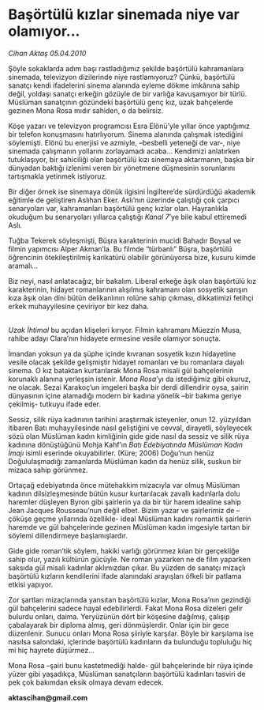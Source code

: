 # Başörtülü kızlar sinemada niye var olamıyor...

*Cihan Aktaş 05.04.2010*

<div class="yazi"><p>Şöyle sokaklarda adım başı rastladığımız şekilde başörtülü kahramanlara sinemada, televizyon dizilerinde niye rastlamıyoruz? Çünkü, başörtülü sanatçı kendi ifadelerini sinema alanında eyleme dökme imkânına sahip değil, yoldaşı sanatçı erkeğin gözüyle de bir varlığa kavuşamıyor bir türlü. Müslüman sanatçının gözündeki başörtülü genç kız, uzak bahçelerde gezinen Mona Rosa mıdır sahiden, o da belirsiz. </p>
<p>Köşe yazarı ve televizyon programcısı Esra Elönü’yle yıllar önce yaptığımız bir telefon konuşmasını hatırlıyorum. Sinema alanında çalışmak istediğini söylemişti. Elönü bu enerjisi ve azmiyle, –besbelli yeteneği de var-, niye sinemada çalışmanın yollarını zorlayamadı acaba... Kendimizi anlatırken tutuklaşıyor, bir sahiciliği olan başörtülü kızı sinemaya aktarmanın, başka bir dünyadan baktığı izlenimi veren bir yönetmene düşmesinin sorunlarını tartışmakla yetinmek istiyoruz.</p>
<p>Bir diğer örnek ise sinemaya dönük ilgisini İngiltere’de sürdürdüğü akademik eğitimle de geliştiren Aslıhan Eker. Aslı’nın üzerinde çalıştığı çok çarpıcı senaryoları var, kahramanları başörtülü genç kızlar olan. Hayranlıkla okuduğum bu senaryoları yıllarca çalıştığı <i>Kanal 7</i>’ye bile kabul ettiremedi Aslı. </p>
<p>Tuğba Tekerek söyleşmişti, Büşra karakterinin mucidi Bahadır Boysal ve filmin yapımcısı Alper Akman’la. Bu filmde “türbanlı” Büşra, başörtülü öğrencinin ötekileştirilmiş karikatürü olabilir görünüyorsa bize, kusuru kimde aramalı... </p>
<p>Biz neyi, nasıl anlatacağız, bir bakalım. Liberal erkeğe âşık olan başörtülü kız karakterinin, hidayet romanlarının alışılmış kahramanı olan sosyetik sarışın kıza âşık olan dini bütün delikanlının rolüne sahip çıkması, dikkatimizi fetihçi erkek muhayyilesine çeviriyor bir kez daha.</p>
<p><i><br/>Uzak İhtimal</i> bu açıdan klişeleri kırıyor. Filmin kahramanı Müezzin Musa, rahibe adayı Clara’nın hidayete ermesine vesile olamıyor sonuçta. </p>
<p>İmandan yoksun ya da şüphe içinde kıvranan sosyetik kızın hidayetine vesile olacak şekilde gelişmiştir hidayet romanları ve bu romanlara dayalı sinema. O kız bataktan kurtarılarak Mona Rosa misali gül bahçelerinin korunaklı alanına yerleşsin istenir. <i>Mona Rosa</i>’yı da istediğimiz gibi okuruz, ne olacak. Sezai Karakoç’un imgeleri başka bir derdi dillendirir oysa, şairin dünyasının içine alamadığı modern bir kadına yönelik –bir bakıma geriye çekilmiş- tutkuyu ifade eder. </p>
<p>Sessiz, silik rüya kadınının tarihini araştırmak isteyenler, onun 12. yüzyıldan itibaren Batı muhayyilesinde nasıl geliştiğini ve cevval, dirayetli, söyleyecek sözü olan Müslüman kadın kimliğinin gide gide nasıl da sessiz ve silik rüya kadınına dönüştüğünü Mohja Kahf’ın <i>Batı Edebiyatında Müslüman Kadın İmajı</i> isimli eserinde okuyabilirler. (Küre; 2006) Doğu’nun henüz Doğululaşmadığı zamanlarda Müslüman kadın da henüz silik, suskun bir mizaca sahip görünmez. </p>
<p>Ortaçağ edebiyatında önce mütehakkim mizacıyla var olmuş Müslüman kadının dilsizleşmesinde bütün kusur kurtarılacak zavallı kadınlarla dolu haremler düşleyen Byron gibi şairlerin ya da bir tür harem idealine sahip Jean Jacques Rousseau’nun değil elbet. Bizim yazar ve şairlerimiz de –çöküşe geçme yıllarında özellikle- ideal Müslüman kadını romantik şairlerin haremde ve gül bahçelerinde gezinen Müslüman kadın imgesiyle tartan bir söylemi dillendirmeye başlamışlardır.</p>
<p>Gide gide roman’tik söylem, hakiki varlığı görünmez kılan bir gerçekliğe sahip olur, yazılı kültürün gücüyle. Ne roman yazarken ne de film yaparken saksıda gül misali kadınlar aklımızdan çıkar. Bu yüzden de sanatçı mizaçlı başörtülü kızların kendilerini ifade alanındaki arayışları öfkeli bir patlama etkisi yapıyor. </p>
<p>Zor şartları mizaçlarında yansıtan başörtülü kızlar, Mona Rosa’nın gezindiği gül bahçelerini sadece hayal edebilirlerdi. Fakat Mona Rosa dizeleri gelir bulurdu onları, daima. Yeryüzünün dört bir köşesine dağılmış, çalışıp çabalayarak bir diploma almış, geri dönmüşlerdir. Onlar için bir gece düzenlenir. Sunucu onları Mona Rosa şiiriyle karşılar. Böyle bir karşılama ise nasılsa salondaki, içlerinde başörtülü kadınların da bulunduğu topluluğu hiç mi hiç hayrete düşürmez...</p>
<p>Mona Rosa –şairi bunu kastetmediği halde- gül bahçelerinde bir rüya içinde yüzer gibi yaşadıkça, Müslüman sanatçıların başörtülü kadınları tasviri de pek çok bakımdan eksik olmaya devam edecek.</p>
<p><b>aktascihan@gmail.com</b></p></div>
